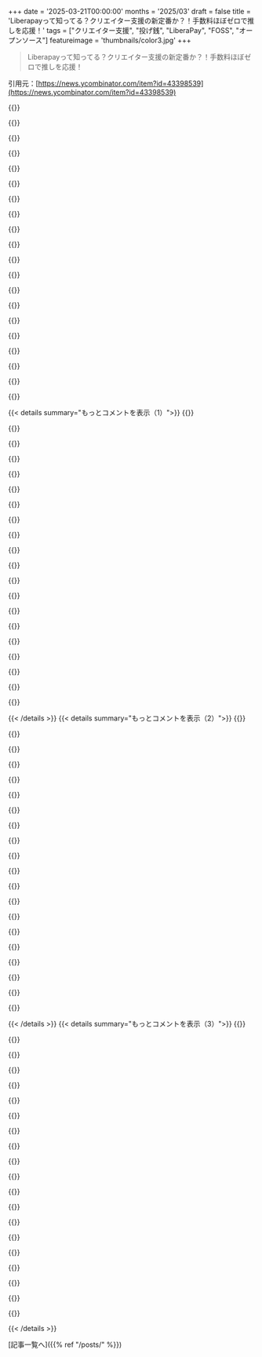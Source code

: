 +++
date = '2025-03-21T00:00:00'
months = '2025/03'
draft = false
title = 'Liberapayって知ってる？クリエイター支援の新定番か？！手数料ほぼゼロで推しを応援！'
tags = ["クリエイター支援", "投げ銭", "LiberaPay", "FOSS", "オープンソース"]
featureimage = 'thumbnails/color3.jpg'
+++

> Liberapayって知ってる？クリエイター支援の新定番か？！手数料ほぼゼロで推しを応援！

引用元：[https://news.ycombinator.com/item?id=43398539](https://news.ycombinator.com/item?id=43398539)

{{<matomeQuote body="Liberapayがマジで一番使いやすい！　派手な機能はないけど、商売って感じじゃなくて、友達同士のやり取りみたいで良いんだよね。俺がLiberapayにリンクしてる作品って、支援に対する段階分けとか報酬とかマジいらない。なんか労働を強いられるような契約みたいじゃん？　俺は自分の作品に感謝してくれた人が、無理なく払える範囲で支援してくれればそれでいいんだよね。Discordの役割とかニュースレターみたいな小さな報酬があった方が収入は増えるんだろうけど、コミュニティ管理が大変そうだし。Stripeで問題があったから使えなくなって、今はPayPalだけなんだよね。PayPalって自動更新じゃないから、結構損してると思う。でも、更新メールが来た時にわざわざ「更新」ボタンを押さない人から金を取るのも気が引けるし。Ko-fiも選択肢として用意したけど、知らないプラットフォームに抵抗がある人もいるみたい。" userName="internetter" createdAt="2025-03-21T17:00:16" color="#38d3d3">}}

{{<matomeQuote body="コンテンツクリエイター側の「倫理的な妥協」と、作品の評価の間には強い相関関係があると思うんだよね。<br>1．フッターに寄付リンクを貼る…探してる人しか見ない<br>2．もっと積極的にリマインダーを出す(KDEが年に一度ポップアップ通知を追加したら、寄付が劇的に増えた)<br>3．寄付額の段階を設ける(例えば、3.99ドルの人を4.99ドルに引き上げる)<br>4．支援者のエゴを満たす報酬を与える(個人的な感謝メールを送るようにしてるけど、エンドロールでの名前掲載みたいな明確な「報酬」とは違う)<br>5．報酬に加えて、スポンサーで収入を補う。スポンサーはクリエイターと消費者の両方を搾取してる場合が多いけど(例：Honey)、報酬は増える。アフィリエイトプログラムもそう。製品を勧める時に自分の誠実さを犠牲にしないのは難しい。<br>6．感情を弄ぶ「危険な」マネタイズ。疑似恋愛を演出するOnlyfansのクリエイターとか、ギャンブルのスポンサー付き動画とか。<br>コンテンツ制作者は過小評価されていることが多いから、倫理的な譲歩をしてるとは言えないかもしれないけど、収入を増やすために倫理的な譲歩があるのは否定できないよね。悲しいことに、こういうことをするのは金持ちのクリエイターばかりで、彼らはいつも逃げ切る。小さいクリエイターがやったら、炎上するのに。" userName="internetter" createdAt="2025-03-21T17:19:46" color="">}}

{{<matomeQuote body="＞寄付額の段階を設ける(例えば、3.99ドルの人を4.99ドルに引き上げる)<br>”.99”って価格設定はマジで人を操るためのものじゃん。もし寄付しようとした時にそんな金額設定を見たら、速攻でブラウザ閉じて、そのクリエイターの支援自体を考え直すわ。騙そうとしないで、正直に欲しい金額を言ってくれ。" userName="latexr" createdAt="2025-03-22T11:12:01" color="#38d3d3">}}

{{<matomeQuote body="＞Onlyfans creators creating pseudo-relationships.<br>Twitchもそうじゃん。配信者に金を投げてる人しか相手にしなくなったから、見るのやめたわ。一晩で50-100ドルも使う人いるんだぜ？　年間1万ドル超えだよ。そういう人って、地元のフードパントリーに100ドルの寄付とかしないんだろな。" userName="KennyBlanken" createdAt="2025-03-21T22:17:50" color="#ff33a1">}}

{{<matomeQuote body="マジで見てて辛い。承認欲求を満たすために、一晩で1万ドル稼ぐ配信者に何十ドルも投げ銭してる人達がかわいそう。" userName="internetter" createdAt="2025-03-21T22:35:57" color="">}}

{{<matomeQuote body="大手Twitch配信者は、コメントの流れが速すぎて全部読めないから、そうなっちゃうんだよね。だから俺は、特定のゲームを楽しんでる小さい配信者とか、たまにプログラミング配信を見てる。質問したら答えてくれる可能性もあるし、落ち着いて見れるし。たまに投げ銭もするけど、ライブパフォーマーへのチップみたいなもんで、クレイジーな額じゃないよ。" userName="KronisLV" createdAt="2025-03-22T12:03:32" color="#45d325">}}

{{<matomeQuote body="それ、YouTubeのデカい配信者も同じだよ。コメントの流れについていけないから、全部読まない。" userName="webspinner" createdAt="2025-03-22T20:56:38" color="">}}

{{<matomeQuote body="たまにSignalに寄付するよ。でも「コミュニティ」の一員だとは感じたくないんだ。サービスを支援したいだけで、運動に参加したいわけじゃない。" userName="Yeul" createdAt="2025-03-22T14:03:59" color="">}}

{{<matomeQuote body="＞I've watched people spend $50-100<br>a night<br>with a streamer. It's insane. Well over $10k a year.<br>一晩で50-100ドルってそんなに特別なことか？　クラブ行ったらそれくらい使うじゃん。毎日使うわけじゃないでしょ。もしそんなに金を使うなら、直接エロいサービスにお金を払う方がいいな。その方が同じくらいの値段で、絶対に良いから。それとも、毎晩そんなに使ってるってこと？　それって金額を抜きにしても、病的じゃない？" userName="wkat4242" createdAt="2025-03-22T12:39:41" color="">}}

{{<matomeQuote body="自分で決済ページをホストすることを考えたことはある？　Open Payment Host[1]ってのを作ってるんだけど、複数の決済ゲートウェイをサポートするセルフホスト型のFOSS決済ホストだよ。まだ開発途中だけど、いつか誰かの役に立てればいいな。P.S. AIの自動補完機能は無視してね。Googleのハッカソンで資金を集めるために追加した機能だから、次のリリースで削除する予定だよ。[1] https://github.com/abishekmuthian/open-payment-host" userName="Abishek_Muthian" createdAt="2025-03-21T17:41:42" color="#38d3d3">}}

{{<matomeQuote body="それってcoindrop[0]みたいなのと何が違うの？coindropはクリエイターのすべての寄付プラットフォームにリンクするlinktreeみたいなもんでしょ？<br>[0] <br>https://coindrop.to/" userName="culi" createdAt="2025-03-21T19:49:10" color="">}}

{{<matomeQuote body="Open Payment Hostはクレジットカード決済（StripeとかSquare）と連携してるみたいだけど、coindropはP2Pみたいな送金方法で、アドレスに送金する感じだね。" userName="gaadd33" createdAt="2025-03-21T21:04:02" color="">}}

{{<matomeQuote body="その通りだよ。主要な決済ゲートウェイは全部追加する予定。" userName="Abishek_Muthian" createdAt="2025-03-22T02:44:59" color="#ff5c5c">}}

{{<matomeQuote body="FOSSの選択肢が増えるのは嬉しいな。でも、liberapayみたいなシンプルなインターフェースが欲しいんだよね。何かを売りたいわけじゃないから…でも、こういうことに取り組んでくれる人が増えるのは本当に嬉しい。" userName="internetter" createdAt="2025-03-22T03:34:09" color="#ff5c5c">}}

{{<matomeQuote body="もちろん理解してるよ、ありがとう。Librepayはシンプルでいいね。私のプロジェクトは、二重の手数料を払わずに、複数の決済ゲートウェイとの統合に煩わされたくないインディーズの人たち向けだよ。" userName="Abishek_Muthian" createdAt="2025-03-22T03:54:23" color="#785bff">}}

{{<matomeQuote body="Ko-fiを知らないって？私はgofundmeとかPatreonより好きだよ。Liberapayは聞いたことなかったけど。" userName="wkat4242" createdAt="2025-03-22T12:34:37" color="">}}

{{<matomeQuote body="いや、逆だよ。Liberapayを知らない人がいるからKofiを追加したって言ってるんだ。" userName="internetter" createdAt="2025-03-22T13:48:51" color="">}}

{{<matomeQuote body="私はよく小さなYouTubeクリエイターをフォローしてるんだけど、私のためだけにLiberapayを始めてもらうように説得することがよくあるんだ。彼らは手数料がほぼゼロで(Patreonは12-16%取る)、私はクリエイターとLiberapayの普及を支援できるんだ。<br>最大の欠点は、Patreonが提供する段階的な特典との連携がないこと。私がフォローしているクリエイターのほとんどはその機能にあまり依存していないけど、クリエイターが2つのプラットフォームを管理しなければならない場合、より大きな面倒になる可能性があるね。<br>＊手数料は除く" userName="culi" createdAt="2025-03-21T16:54:16" color="#ff5733">}}

{{<matomeQuote body="ちょっと都合が良すぎるように聞こえるから興味本位で聞きたいんだけど、コンテンツクリエイターが寄付の100%を受け取るなら、LibrePayはどうやって運営資金を調達してるの？<br>Edit : めんどくさがり屋の私が調べてみたよ :<br>＞Liberapayは支払いから手数料を取らず、サービス自体の口座への寄付によって資金を調達しています。ただし、決済手数料はかかります。<br>これはdogfoodingの良い例だね。" userName="bilekas" createdAt="2025-03-21T17:30:54" color="#ff5733">}}

{{<matomeQuote body="うん、liberapayはliberapayでの寄付で資金調達されてるんだって。<br>https://liberapay.com/Liberapay/<br>彼らは2番目に大きな受取人だよ。" userName="culi" createdAt="2025-03-21T19:35:43" color="">}}

{{< details summary="もっとコメントを表示（1）">}}
{{<matomeQuote body="誰、もしくは何が一番大きいの？" userName="vram22" createdAt="2025-03-22T07:32:04" color="">}}

{{<matomeQuote body="https://en.liberapay.com/explore/recipients<br>一番大きいのはLibrepayだよ。二番目に大きいのは”infosec.exchange”のMastodonインスタンスだって。" userName="osa1" createdAt="2025-03-22T08:46:30" color="#ff33a1">}}

{{<matomeQuote body="俺がコメントした時はinfosec.exchangeが一番だったんだよ。たぶんこのHNの投稿でliberapayのサポートが増えたんだね。" userName="culi" createdAt="2025-03-22T17:24:01" color="#ff5733">}}

{{<matomeQuote body="それは全然悪いことじゃないね！俺も参加したよ。これが寄付を処理する一番いい方法だって確信してるんだ！" userName="bilekas" createdAt="2025-03-22T21:09:55" color="#ff33a1">}}

{{<matomeQuote body="個人的には技術スタックには賛成できないけど、プロジェクトと背後にいる人々は大好きだから、できる限りサポートしたいんだよね。<br>”XのWikipedia”になるのは難しいけど、一度ツールがWikipediaの地位を獲得したら、競合他社に勝ち目はないんだよ。真にクラウドソースされて人々が資金を提供するソリューションは、成熟して完全に確立されると、かけがえのないものになるんだ。" userName="culi" createdAt="2025-03-24T15:54:40" color="#ff5733">}}

{{<matomeQuote body="Patreonの手数料の注目すべき点は、引き出し時にのみ取られるってことだと思うんだ。それが個人の税金にどう影響するかは知らないけど、Patreonの収入を使って他の人を支援することで、サイト上の金額を膨らませる役には立ってると思う。" userName="extraduder_ire" createdAt="2025-03-21T17:06:28" color="#785bff">}}

{{<matomeQuote body="へー、それは面白いね。知らなかった。じゃあPatreonは銀行みたいに振る舞うことが許されてるってこと？Patreonアカウントにある現金を投資できるの？要するに、Patreonにお金を預けてる人は、みんなPatreonにマイクロローンを提供してるってことだね。<br>Liberapayの関連機能としては、支払い頻度を柔軟に設定できることかな。例えば5ドル/週と入力すると、手数料が最小になる支払い頻度（例えば21.43ドル/30日）を提案してくれる。" userName="culi" createdAt="2025-03-21T17:11:01" color="#ff5c5c">}}

{{<matomeQuote body="必ずしもそうとは限らないよ。すべての団体が他者からの預金を好きなように使えるわけじゃないんだ。他人の資金を投資する権利を持つためには、実際の銀行であり、そのように規制される必要があるんだ。" userName="TZubiri" createdAt="2025-03-21T17:18:03" color="#45d325">}}

{{<matomeQuote body="複数の(youtube)チャンネルをチームメンバーとして追加して、固定の寄付から共同で資金を調達し、それぞれがそこから（部分的に自動で）分け前を取れるようにできると嬉しいな。" userName="childintime" createdAt="2025-03-23T13:14:52" color="">}}

{{<matomeQuote body="100％手数料無料って100％じゃないじゃん。それって、ベーコンチーズバーガーは肉以外はベジタリアンって言ってるようなもんだよね。" userName="sneak" createdAt="2025-03-21T22:52:01" color="">}}

{{<matomeQuote body="Liberapayマジ最高。EUの人にもっと使ってほしいし、貢献してほしいなー（FOSSなんだし）。PatreonとかGitHub Sponsorsじゃなくてさ。" userName="patcon" createdAt="2025-03-21T16:15:05" color="#ff33a1">}}

{{<matomeQuote body="EU圏内ならSEPA CTも使えるよ。手数料が3～5％から、銀行によっては1％以下になるかも。ECBのインフラのおかげだね。マジ感謝。" userName="wuming2" createdAt="2025-03-22T09:50:13" color="">}}

{{<matomeQuote body="Emacs使いのみんなー、Liberapayには、おれたちが愛用してるものを作ってる人たちのアカウントがいくつかあるよ！<br>Org Mode:<br>https://en.liberapay.com/org-mode/<br>・Ihor Radchenko (Org mode maintainer):<br>https://en.liberapay.com/yantar92/<br>・Bastien “bzg” Guerry:<br>https://en.liberapay.com/bzg/<br>・Timothy “Tec”:<br>https://en.liberapay.com/tec/<br>Magit:<br>https://en.liberapay.com/magit/<br>・Tarsius (Magit, Transient maintainer):<br>https://en.liberapay.com/tarsius/<br>Guile Emacs:<br>https://en.liberapay.com/guile-emacs/" userName="nanna" createdAt="2025-03-22T13:17:00" color="#45d325">}}

{{<matomeQuote body="Liberapay好き。もっとみんな使ってくれたらいいのにな。Paypal/Stripeに払う割合も減ってほしい。もっと開発者にお金が行くべきだよね。" userName="daghamm" createdAt="2025-03-21T16:26:52" color="#45d325">}}

{{<matomeQuote body="＞支払い処理の手数料は？<br>＞手数料は、決済代行業者、支払い方法、国、通貨によって異なります。昨年は、Stripeで処理された支払いの平均手数料率は3.1％、PayPalで処理された支払いの平均手数料率は5％でした。<br>97％を開発者に渡してるってすごくない？寄付から手数料取ってないし。" userName="simjnd" createdAt="2025-03-21T16:55:24" color="#ff5733">}}

{{<matomeQuote body="Liberapayは基本的に開発者のStripe/PayPalアカウントに直接寄付を受け付けるUIにすぎないから、それは無理だと思うな。" userName="yawndex" createdAt="2025-03-21T16:40:57" color="">}}

{{<matomeQuote body="だよねー。決済代行業者じゃないもんね。" userName="m00dy" createdAt="2025-03-21T16:42:24" color="">}}

{{<matomeQuote body="でも、もっと良い条件で交渉できるんじゃない？" userName="daghamm" createdAt="2025-03-21T16:44:00" color="">}}

{{<matomeQuote body="無理でしょ。Liberapay自身のページからの寄付で100％資金調達してるんだから。[0]2番目に寄付が多いけど、週650ドルくらいじゃ、フルタイムの開発者一人雇うのも難しいし、交渉に必要なビジネススキルなんて持ってないでしょ。[0]https://en.liberapay.com/Liberapay/" userName="culi" createdAt="2025-03-21T16:56:40" color="">}}

{{<matomeQuote body="それってヨーロッパの多くの国の中央開発者の給料より高いじゃん！<br>https://helloastra.com/blog/article/average-software-develop…" userName="psychoslave" createdAt="2025-03-21T19:17:19" color="">}}


{{< /details >}}
{{< details summary="もっとコメントを表示（2）">}}
{{<matomeQuote body="それって年33.8kドルくらいだよ。税金とか福利厚生なしで。<br>ソースの数字も矛盾してるけど、ヨーロッパの開発者の給料がアメリカより低いのは確かだね。開発者とビジネスのエキスパートを雇うには全然足りないけど。<br>EDIT：マジかよ、さっき確認したら週にもらえる金額が875ドルくらいに上がってる！" userName="culi" createdAt="2025-03-21T19:33:56" color="#785bff">}}

{{<matomeQuote body="アメリカの支払いとか（オーストラリア、日本、メキシコ、マレーシア、香港、ニュージーランド、シンガポールとか[1]）の手数料を下げるためにトランザクションをグループ化する機能すらないんだから、このプロジェクトに期待するのは無理だよ。<br>[1]: https://liberapay.com/about/global" userName="filmgirlcw" createdAt="2025-03-21T17:35:23" color="">}}

{{<matomeQuote body="2018年にStripeに、理由不明の同一地域への送金制限が解除される見込みがあるか聞いたんだ。そしたら「すぐに解除される」って言われたよ。2025年になってもまだ制限があるし、理由もわからん。" userName="Changaco" createdAt="2025-03-22T09:48:02" color="">}}

{{<matomeQuote body="決済処理は大手の独占状態にあって、交渉の余地がないんだよね。業界はグローバルエリートと金融界の権力者によって支配されてて、アクセスを制限されてる。ステーブルコインだけがこのサイクルを崩壊させて代替手段を提供する可能性がある。" userName="m00dy" createdAt="2025-03-21T16:48:28" color="#38d3d3">}}

{{<matomeQuote body="関連：https://en.m.wikipedia.org/wiki/Flattr<br>flattr、2023年に閉鎖。" userName="seltzered_" createdAt="2025-03-21T19:57:12" color="">}}

{{<matomeQuote body="固定価格の定期支払いアイテムを設定する方法がほしいな。<br>今はgumroadを使ってるけど、手数料が高すぎるんだよね。" userName="bullen" createdAt="2025-03-21T21:30:46" color="">}}

{{<matomeQuote body="Liberapayって、アメリカで確定申告に必要な税務書類を提供してくれるの？" userName="bsnnkv" createdAt="2025-03-21T17:01:52" color="">}}

{{<matomeQuote body="前に調べたときはノーだったよ。EU中心のサービスみたい。PatreonみたいにVATを事前に徴収したりもしないし。<br>（さっき確認したけど明確な答えは見つからなかった。でも、月次売掛金のPDF形式のインボイスを発行できるようにするチケット[1]が5年間更新されてないから、たぶん答えはまだ「ノー」だと思う）<br>[1]: https://github.com/liberapay/liberapay.com/issues/714" userName="filmgirlcw" createdAt="2025-03-21T17:23:14" color="">}}

{{<matomeQuote body="たぶん、Liberapayが個人向けの支払いとか寄付をターゲットにしてるから、こういう機能の追加に力を入れてないんじゃないかなって思うんだよね。" userName="mariusor" createdAt="2025-03-22T09:02:42" color="">}}

{{<matomeQuote body="アメリカだと、受け取る側は税務書類とかいらないんだよね。払う側はある状況だと税金関係の書類を発行する義務があるけど、受け取る側はそれなくても税金の書類作れるし。" userName="creer" createdAt="2025-03-21T17:21:45" color="#ff5c5c">}}

{{<matomeQuote body="それってちょっと単純化しすぎじゃない？Liberapayからの収入は”ギフト”として扱われることが多いと思うよ。ギフトなら18,000ドル以下なら課税されないことが多いし（税務アドバイスじゃないけど）。Liberapayは税務書類とかアドバイスは提供してないから、自分で収入をちゃんと分類する必要があるよ。PayPalとかStripeは税務書類を提供してるから、それを利用してね。Liberapay自体は書類を出す必要がないんだ。" userName="internetter" createdAt="2025-03-21T17:28:26" color="#ff5733">}}

{{<matomeQuote body="それって誤解を招くかも。税法の専門家じゃないけど、ギフトルールって友達とか家族にしか適用されないんじゃない？大道芸人は収入を申告する必要があるし、ウェイターもチップを申告する必要があるし。まだ判例はないと思うけど、IRSは他人を楽しませて得た収入を”ギフト”とは認めないと思うよ。" userName="schlauerfox" createdAt="2025-03-21T17:35:55" color="#38d3d3">}}

{{<matomeQuote body="IRSの定義だと、ギフトは「対価を受け取らない個人への直接的または間接的な移転」のことだよ。どこにも「ギフトルールは友達とか家族にしか適用されない」なんて書いてないじゃん。Patreonとかからの収入が大きくなったら、IRSの見方も変わると思うけどね。＞「寄付がdetached and disinterested generosityによって行われ、経済的な利益やサービスの対価を期待していない場合、受取人は非政府ドナーからの寄付を連邦所得税の目的で総所得から除外できる」<br>https://www．irs．gov/pub/irs-wd/03-0025．pdfとCommissioner v． Duberstein, 363 U．S． 278 (1960)を見てね。僕の”たぶん”って言い方は間違ってるかもだけど、Liberapayのほとんどのアカウントの収入は少ないから、アメリカではそう呼ぶと思うよ。" userName="internetter" createdAt="2025-03-21T17:40:09" color="#ff33a1">}}

{{<matomeQuote body="非営利団体だから、寄付は501c3控除の対象になるのかな？コスタリカの環境保護団体の理事なんだけど、アメリカの慈善家が寄付しやすくて、税制上の優遇措置を受けられるようにしたいんだよね。Amigos of Costa Ricaっていう団体があるんだけど、手数料が高いし、週1回しか残高を調整してくれないから、ちょっと不便なんだよね。" userName="smallerfish" createdAt="2025-03-22T12:48:23" color="">}}

{{<matomeQuote body="Liberapay自体への寄付は、同じ税務地域に住所があれば税金控除の対象になるかもね。Liberapayは非営利団体だけど、お金を送ってるのは別の団体だから。" userName="rchaud" createdAt="2025-03-22T17:21:58" color="">}}

{{<matomeQuote body="フランスの団体だから、501c3じゃないよ。<br>https://en．liberapay．com/about/legal" userName="juunpp" createdAt="2025-03-22T16:23:12" color="#ff5733">}}

{{<matomeQuote body="＞過去1ヶ月で745件の新しい寄付が開始され、週ごとの総資金調達額が899．10ドル増加しました<br>＞過去1ヶ月で14件の新しいプレッジが行われ、週ごとの未請求寄付金が35．79ドル増加しました<br>＞先週は14,076人のユーザー間で20,426．66ドルが送金されました。<br>10年も経ってるシステムの割には、イマイチなデータだよね。でも、ここで言及されたことで、ちょっとは盛り上がるかもね。（テキスト選択をブロックするトリックを使ってるから、コピーするのに苦労したよ。ページの他の場所ではそんなことないのに…）" userName="KennyBlanken" createdAt="2025-03-21T22:14:02" color="">}}

{{<matomeQuote body="Liberapayにテキスト選択をブロックするトリックはないよ。Chromiumでは普通に選択できるけど、FirefoxだとSVGアイコンで問題が起きてるみたい。" userName="Changaco" createdAt="2025-03-22T09:38:11" color="#ff5733">}}

{{<matomeQuote body="Brave Android（Chromium）でテキスト選択は問題なく動くよ。" userName="rchaud" createdAt="2025-03-22T17:26:40" color="">}}

{{<matomeQuote body="＞手数料は決済プロセッサー、決済方法、国、通貨によって変わるんだ。去年の一年間の平均手数料率は、Stripeでの支払いが3、1％、PayPalでの支払いが5％だったみたい。<br>ステーブルコインって、マジで当たり前すぎて信じられないレベルだよね。" userName="lazzlazzlazz" createdAt="2025-03-22T07:41:17" color="#ff5733">}}


{{< /details >}}
{{< details summary="もっとコメントを表示（3）">}}
{{<matomeQuote body="Stripeは、販売者が有効にすればステーブルコインに対応してるよ。でも、それでも1、5％の手数料がかかるけどね。統合を構築・維持したり、カスタマーサポートやったり、不正アカウントを監視したりするのにはお金がかかるんだよ。それに、ステーブルコインでお金使い続ける人ってマジでごくわずかだよね。（詐欺取引をチャージバックできるようにしたいから、俺は絶対使わないけど。）" userName="crazygringo" createdAt="2025-03-22T12:59:28" color="">}}

{{<matomeQuote body="残念ながら、住んでる場所によっては、暗号通貨を扱うときに高い手数料や税務・コンプライアンスの複雑さが生じる可能性があるんだ。" userName="Galanwe" createdAt="2025-03-22T08:46:35" color="">}}

{{<matomeQuote body="新しい{hard、soft}wareを試すためにHNに投稿したんだね！:D" userName="johnisgood" createdAt="2025-03-21T17:32:46" color="">}}

{{<matomeQuote body="このLiberapayのリンクを投稿したのは俺だけど、いくつかプロジェクトやコーダーに資金提供してる以外は関係ないんだ。彼らはトラフィックの急増を予想してなかっただろうね。" userName="nanna" createdAt="2025-03-22T13:09:07" color="#ff5c5c">}}

{{<matomeQuote body="半分冗談だったんだ、俺ならそうするだろうなって思っただけ。説明してくれてありがとう、そして投稿してくれて感謝します。Liberapayは最高だね。" userName="johnisgood" createdAt="2025-03-23T09:20:22" color="#45d325">}}

{{<matomeQuote body="Liberapayと一般的なプラットフォームの長所と短所を比較したレビューって誰かやったことあるのかな？" userName="nickpsecurity" createdAt="2025-03-21T21:28:04" color="">}}

{{<matomeQuote body="GNU Taler決済システムと何か比較できる点はあるのかな？" userName="amryl" createdAt="2025-03-21T20:27:39" color="">}}

{{<matomeQuote body="いや、あれはPatreonみたいなもんで、通貨のインフラじゃないよ。" userName="riffraff" createdAt="2025-03-21T20:42:24" color="">}}

{{<matomeQuote body="厳密には違うけど、LiberapayでTalerのサポートを実装できるかもね。もし誰かが取り組む気があって能力もあるなら、EUの助成金で資金調達できる可能性があるよ。<br>> https://github.com/liberapay/liberapay.com/issues/1309#issue…" userName="Changaco" createdAt="2025-03-22T09:26:28" color="#45d325">}}

{{<matomeQuote body="うーん、名前がちょっと微妙かも。「Librepay」だとユーザーを尊重するサービスって感じがするけど、Liberapayはリベリアが拠点みたいに聞こえる。" userName="mixmastamyk" createdAt="2025-03-21T19:19:19" color="">}}

{{<matomeQuote body="個人的には全然違う連想をしちゃうんだよね。長年合唱をやってたから、この名前を見るとヴェルディのレクイエムのトゲトゲしいフーガで歌われる“Liberapay, Domine, de morte aeterna in die illa tremenda…”って歌詞が頭の中で流れちゃうんだ。" userName="gjm11" createdAt="2025-03-22T12:07:50" color="">}}

{{<matomeQuote body="liber/a/umはラテン語だよ。" userName="juunpp" createdAt="2025-03-22T16:25:29" color="">}}

{{<matomeQuote body="前にこれを見たことあるけど、Patreonの decent な代替手段だね!" userName="webspinner" createdAt="2025-03-22T20:39:08" color="">}}

{{<matomeQuote body="Bitcoinで寄付できないの？" userName="3x3m3" createdAt="2025-03-21T16:13:38" color="">}}

{{<matomeQuote body="できないし、ロードマップにもないね。仮想通貨を受け付けたいプロジェクトは、Liberapayみたいなシステムに頼らずに、ウォレットアドレスをページに載せるべきだと思うよ。" userName="filmgirlcw" createdAt="2025-03-21T17:32:00" color="#785bff">}}

{{<matomeQuote body="Bitcoinの肝は、仲介業者が必要ないってことだよね。" userName="wkat4242" createdAt="2025-03-22T18:36:26" color="">}}

{{<matomeQuote body="エンドユーザーがBitcoinを受け入れたいなら、直接送金できるアドレスを公開するだろうね。P2Pなんだから、サービスは不要だよ。" userName="schlauerfox" createdAt="2025-03-21T17:30:07" color="#785bff">}}

{{<matomeQuote body="bitcoinを法定通貨に換えて送金すればいいじゃん。" userName="rchaud" createdAt="2025-03-22T17:24:17" color="">}}

{{<matomeQuote body="＞でも、うちはcrypto currencyは一切扱ってないよ。<br>扱ってなくてマジでよかった。" userName="arcticbull" createdAt="2025-03-21T18:21:43" color="">}}

{{<matomeQuote body="収入を非公開にできる？" userName="DrNosferatu" createdAt="2025-03-22T09:13:47" color="">}}


{{< /details >}}


[記事一覧へ]({{% ref "/posts/" %}})
